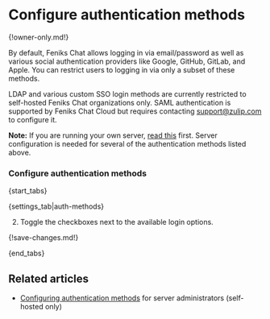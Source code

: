 # Configure authentication methods

{!owner-only.md!}

By default, Feniks Chat allows logging in via email/password as well as
various social authentication providers like Google, GitHub, GitLab,
and Apple. You can restrict users to logging in via only a subset of
these methods.

LDAP and various custom SSO login methods are currently restricted to
self-hosted Feniks Chat organizations only. SAML authentication is supported
by Feniks Chat Cloud but requires contacting support@zulip.com to configure it.

**Note:** If you are running your own server,
[read this](https://zulip.readthedocs.io/en/latest/production/authentication-methods.html)
first. Server configuration is needed for several of the authentication
methods listed above.

### Configure authentication methods

{start_tabs}

{settings_tab|auth-methods}

2. Toggle the checkboxes next to the available login options.

{!save-changes.md!}

{end_tabs}

## Related articles

* [Configuring authentication methods](https://zulip.readthedocs.io/en/latest/production/authentication-methods.html)
  for server administrators (self-hosted only)
